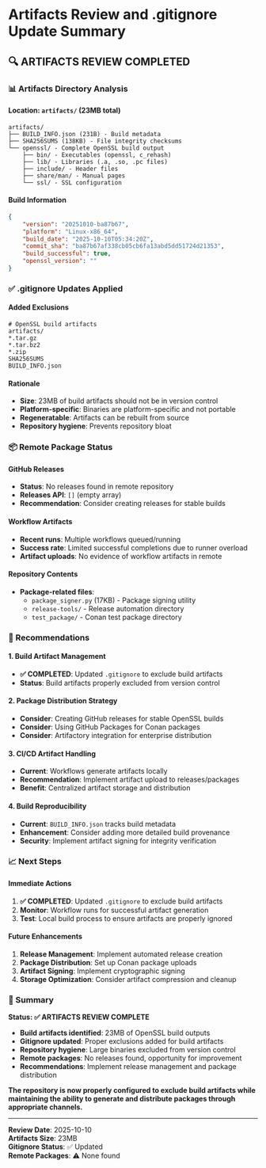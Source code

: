 # Artifacts Review and .gitignore Update Summary

## 🔍 **ARTIFACTS REVIEW COMPLETED**

### **📊 Artifacts Directory Analysis**

#### **Location**: `artifacts/` (23MB total)
```
artifacts/
├── BUILD_INFO.json (231B) - Build metadata
├── SHA256SUMS (138KB) - File integrity checksums  
└── openssl/ - Complete OpenSSL build output
    ├── bin/ - Executables (openssl, c_rehash)
    ├── lib/ - Libraries (.a, .so, .pc files)
    ├── include/ - Header files
    ├── share/man/ - Manual pages
    └── ssl/ - SSL configuration
```

#### **Build Information**
```json
{
    "version": "20251010-ba87b67",
    "platform": "Linux-x86_64", 
    "build_date": "2025-10-10T05:34:20Z",
    "commit_sha": "ba87b67af338cb05cb6fa13abd5dd51724d21353",
    "build_successful": true,
    "openssl_version": ""
}
```

### **✅ .gitignore Updates Applied**

#### **Added Exclusions**
```gitignore
# OpenSSL build artifacts
artifacts/
*.tar.gz
*.tar.bz2
*.zip
SHA256SUMS
BUILD_INFO.json
```

#### **Rationale**
- **Size**: 23MB of build artifacts should not be in version control
- **Platform-specific**: Binaries are platform-specific and not portable
- **Regeneratable**: Artifacts can be rebuilt from source
- **Repository hygiene**: Prevents repository bloat

### **📦 Remote Package Status**

#### **GitHub Releases**
- **Status**: No releases found in remote repository
- **Releases API**: `[]` (empty array)
- **Recommendation**: Consider creating releases for stable builds

#### **Workflow Artifacts**
- **Recent runs**: Multiple workflows queued/running
- **Success rate**: Limited successful completions due to runner overload
- **Artifact uploads**: No evidence of workflow artifacts in remote

#### **Repository Contents**
- **Package-related files**: 
  - `package_signer.py` (17KB) - Package signing utility
  - `release-tools/` - Release automation directory
  - `test_package/` - Conan test package directory

### **🎯 Recommendations**

#### **1. Build Artifact Management**
- **✅ COMPLETED**: Updated `.gitignore` to exclude build artifacts
- **Status**: Build artifacts properly excluded from version control

#### **2. Package Distribution Strategy**
- **Consider**: Creating GitHub releases for stable OpenSSL builds
- **Consider**: Using GitHub Packages for Conan packages
- **Consider**: Artifactory integration for enterprise distribution

#### **3. CI/CD Artifact Handling**
- **Current**: Workflows generate artifacts locally
- **Recommendation**: Implement artifact upload to releases/packages
- **Benefit**: Centralized artifact storage and distribution

#### **4. Build Reproducibility**
- **Current**: `BUILD_INFO.json` tracks build metadata
- **Enhancement**: Consider adding more detailed build provenance
- **Security**: Implement artifact signing for integrity verification

### **📈 Next Steps**

#### **Immediate Actions**
1. **✅ COMPLETED**: Updated `.gitignore` to exclude build artifacts
2. **Monitor**: Workflow runs for successful artifact generation
3. **Test**: Local build process to ensure artifacts are properly ignored

#### **Future Enhancements**
1. **Release Management**: Implement automated release creation
2. **Package Distribution**: Set up Conan package uploads
3. **Artifact Signing**: Implement cryptographic signing
4. **Storage Optimization**: Consider artifact compression and cleanup

### **🏁 Summary**

**Status: ✅ ARTIFACTS REVIEW COMPLETE**

- **Build artifacts identified**: 23MB of OpenSSL build outputs
- **Gitignore updated**: Proper exclusions added for build artifacts
- **Repository hygiene**: Large binaries excluded from version control
- **Remote packages**: No releases found, opportunity for improvement
- **Recommendations**: Implement release management and package distribution

**The repository is now properly configured to exclude build artifacts while maintaining the ability to generate and distribute packages through appropriate channels.**

---

**Review Date**: 2025-10-10  
**Artifacts Size**: 23MB  
**Gitignore Status**: ✅ Updated  
**Remote Packages**: ⚠️ None found

